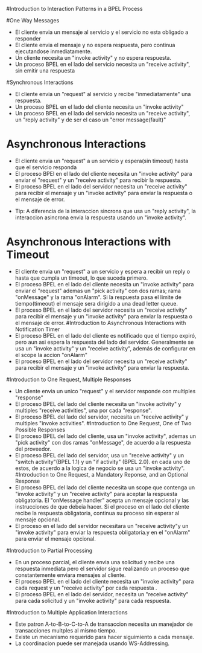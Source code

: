 #Introduction to Interaction Patterns in a BPEL Process

#One Way Messages

 * El cliente envia un mensaje al servicio y el servicio no esta obligado a responder
 * El cliente envia el mensaje y no espera respuesta, pero continua ejecutandose inmediatamente.
 * Un cliente necesita un "invoke activity" y no espera respuesta.
 * Un proceso BPEL en el lado del servicio necesita un "receive activity", sin emitir una respuesta

#Synchronous Interactions
 * El cliente envia un "request" al servicio y recibe "inmediatamente" una respuesta.
 * Un proceso BPEL en el lado del cliente necesita un "invoke activity"
 * Un proceso BPEL en el lado del servicio necesita un "receive activity", un "reply activity"
   y de ser el caso un "error message(fault)"

# Asynchronous Interactions
 * El cliente envia un "request" a un servicio y espera(sin timeout) hasta que el servicio responda
 * El proceso BPEl en el lado del cliente necesita un "invoke activity" para enviar el "request"
   y un "receive activity" para recibir la respuesta.
 * El proceso BPEL en el lado del servidor necesita un "receive activity" para recibir el mensaje
   y un "invoke activity" para enviar la respuesta o el mensaje de error.
 - Tip: A diferencia de la interaccion sincrona que usa un "reply activity", la interaccion asincrona envia la respuesta
        usando un "invoke activity".
# Asynchronous Interactions with Timeout
 * El cliente envia un "request"  a un servicio y espera a recibir un reply o hasta que cumpla un timeout,
   lo que suceda primero.
 * El proceso BPEL en el lado del cliente necesita un "invoke activity" para enviar el "request"
   ademas un "pick activity" con dos ramas; rama "onMessage" y la rama "onAlarm".
   Si la respuesta pasa el limite de tiempo(timeout) el mensaje sera dirigido a una dead letter queue.
 * El proceso BPEL en el lado del servidor necesita un "receive activity" para recibir el mensaje
   y un "invoke activity" para enviar la respuesta o el mensaje de error.
#Introduction to Asynchronous Interactions with Notification Timer
 * El proceso BPEL en el lado del cliente es notificado que el tiempo expiró,
   pero aun asi espera la respuesta del lado del servidor.
   Generalmente se usa un "invoke activity" y un "receive activity", además de
   configurar en el scope la accion "onAlarm"
 * El proceso BPEL en el lado del servidor necesita un "receive activity" para recibir el mensaje
   y un "invoke activity" para enviar la respuesta.

#Introduction to One Request, Multiple Responses
 * Un cliente envia un unico "request" y el servidor responde con multiples "response"
 * El proceso BPEL del lado del cliente necesita un "invoke activity" y multiples
   "receive activities", una por cada "response".
 * El proceso BPEL del lado del servidor, necesita un "receive activity" y multiples
   "invoke activities".
#Introduction to One Request, One of Two Possible Responses
 * El proceso BPEL del lado del cliente, usa un "invoke activity", ademas 
   un "pick activity" con dos ramas "onMessage", de acuerdo a la respuesta del proveedor.
 * El proceso BPEL del lado del servidor, usa un "receive activity" y un "switch activity"(BPEL 1.1)
   y un "if activity" (BPEL 2.0). en cada uno de estos, de acuerdo a la logica de negocio
   se usa un "invoke activity".
#Introduction to One Request, a Mandatory Reponse, and an Optional Response
 * El proceso BPEL del lado del cliente necesita un scope que contenga un "invoke activity"
   y un "receive activity" para aceptar la respuesta obligatoria.
   El "onMessage handler" acepta un mensaje opcional y las instrucciones de que debeia hacer.
   Si el proceso en el lado del cliente recibe la respuesta obligatoria, continua su proceso
   sin esperar al mensaje opcional.
 * El proceso en el lado del servidor necesitara un "receive activity"y un "invoke activity"
   para enviar la respuesta obligatoria.y en el "onAlarm" para enviar el mensaje opcional.

#Introduction to Partial Processing
 * En un proceso parcial, el cliente envia una solicitud y recibe una respuesta inmediata
   pero el servidor sigue realizando un proceso que constantemente enviara mensajes al cliente.
 * El proceso BPEL en el lado del cliente necesita un "invoke activity" para cada request 
   y un "receive activity" por cada respuesta .
 * El proceso BPEL en el lado del servidor, necesita un "receive activity" para cada solicitud
   y un "invoke activity" para cada respuesta.

#Introduction to Multiple Application Interactions

 * Este patron A-to-B-to-C-to-A  de transaccion necesita un manejador de transacciones multples al mismo tiempo.
 * Existe un mecanismo requerido para hacer siguimiento a cada mensaje.
 * La coordinacion puede ser manejada usando WS-Addressing.


























































